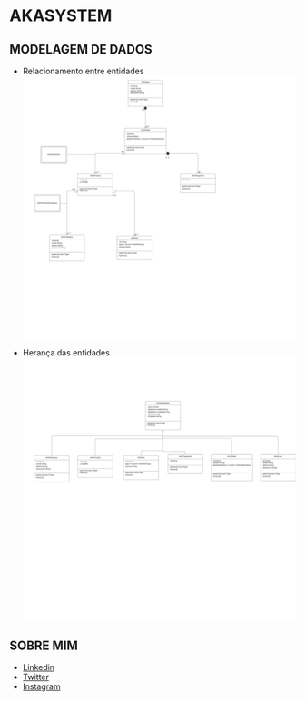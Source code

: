 # AKASYSTEM

## MODELAGEM DE DADOS

- Relacionamento entre entidades
![alt text](https://github.com/lucasrodrigues19/akasystem/blob/development/_images/relacionamento-entidades.png?raw=true)

- Herança das entidades
![alt text](https://github.com/lucasrodrigues19/akasystem/blob/development/_images/heranca-akamainentity.png?raw=true)



## SOBRE MIM

 - [Linkedin](https://www.linkedin.com/in/lucas-rodrigues-521060191/)
 - [Twitter](https://twitter.com/l_Rodrigues20)
 - [Instagram](https://www.instagram.com/lucas_pereira.20/)


